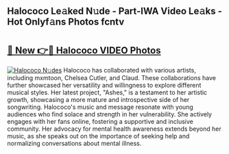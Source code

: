 ## Halococo Le𝚊ked N𝚞de - Part-IWA Video Le𝚊ks - Hot Onlyf𝚊ns Photos fcntv

# <h2><a href="http://ab53693.deff.icu/?id=Halococo">🔗 New 👉🔴 Halococo VIDEO Photos</a></h2>

[![Halococo N𝚞des](https://i.imgur.com/rIISA9y.gif)](http://ab53693.deff.icu/?id=Halococo)
Halococo has collaborated with various artists, including mxmtoon, Chelsea Cutler, and Claud. These collaborations have further showcased her versatility and willingness to explore different musical styles. Her latest project, "Ashes," is a testament to her artistic growth, showcasing a more mature and introspective side of her songwriting. Halococo's music and message resonate with young audiences who find solace and strength in her vulnerability. She actively engages with her fans online, fostering a supportive and inclusive community. Her advocacy for mental health awareness extends beyond her music, as she speaks out on the importance of seeking help and normalizing conversations about mental illness.

